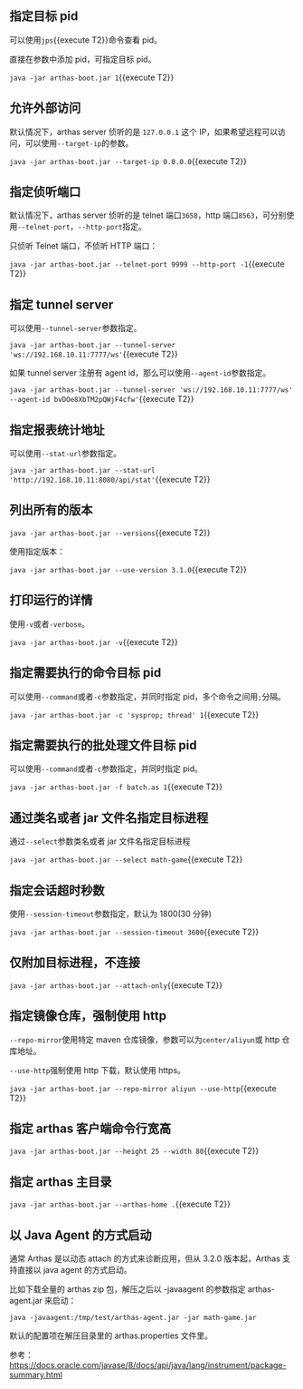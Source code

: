 ## 指定目标 pid

可以使用`jps`{{execute T2}}命令查看 pid。

直接在参数中添加 pid，可指定目标 pid。

`java -jar arthas-boot.jar 1`{{execute T2}}

## 允许外部访问

默认情况下，arthas server 侦听的是 `127.0.0.1` 这个 IP，如果希望远程可以访问，可以使用`--target-ip`的参数。

`java -jar arthas-boot.jar --target-ip 0.0.0.0`{{execute T2}}

## 指定侦听端口

默认情况下，arthas server 侦听的是 telnet 端口`3658`，http 端口`8563`，可分别使用`--telnet-port`，`--http-port`指定。

只侦听 Telnet 端口，不侦听 HTTP 端口：

`java -jar arthas-boot.jar --telnet-port 9999 --http-port -1`{{execute T2}}

## 指定 tunnel server

可以使用`--tunnel-server`参数指定。

`java -jar arthas-boot.jar --tunnel-server 'ws://192.168.10.11:7777/ws'`{{execute T2}}

如果 tunnel server 注册有 agent id，那么可以使用`--agent-id`参数指定。

`java -jar arthas-boot.jar --tunnel-server 'ws://192.168.10.11:7777/ws' --agent-id bvDOe8XbTM2pQWjF4cfw'`{{execute T2}}

## 指定报表统计地址

可以使用`--stat-url`参数指定。

`java -jar arthas-boot.jar --stat-url 'http://192.168.10.11:8080/api/stat'`{{execute T2}}

## 列出所有的版本

`java -jar arthas-boot.jar --versions`{{execute T2}}

使用指定版本：

`java -jar arthas-boot.jar --use-version 3.1.0`{{execute T2}}

## 打印运行的详情

使用`-v`或者`-verbose`。

`java -jar arthas-boot.jar -v`{{execute T2}}

## 指定需要执行的命令目标 pid

可以使用`--command`或者`-c`参数指定，并同时指定 pid，多个命令之间用`;`分隔。

`java -jar arthas-boot.jar -c 'sysprop; thread' 1`{{execute T2}}

## 指定需要执行的批处理文件目标 pid

可以使用`--command`或者`-c`参数指定，并同时指定 pid。

`java -jar arthas-boot.jar -f batch.as 1`{{execute T2}}

## 通过类名或者 jar 文件名指定目标进程

通过`--select`参数类名或者 jar 文件名指定目标进程

`java -jar arthas-boot.jar --select math-game`{{execute T2}}

## 指定会话超时秒数

使用`--session-timeout`参数指定，默认为 1800(30 分钟)

`java -jar arthas-boot.jar --session-timeout 3600`{{execute T2}}

## 仅附加目标进程，不连接

`java -jar arthas-boot.jar --attach-only`{{execute T2}}

## 指定镜像仓库，强制使用 http

`--repo-mirror`使用特定 maven 仓库镜像，参数可以为`center/aliyun`或 http 仓库地址。

`--use-http`强制使用 http 下载，默认使用 https。

`java -jar arthas-boot.jar --repo-mirror aliyun --use-http`{{execute T2}}

## 指定 arthas 客户端命令行宽高

`java -jar arthas-boot.jar --height 25 --width 80`{{execute T2}}

## 指定 arthas 主目录

`java -jar arthas-boot.jar --arthas-home .`{{execute T2}}

## 以 Java Agent 的方式启动

通常 Arthas 是以动态 attach 的方式来诊断应用，但从 3.2.0 版本起，Arthas 支持直接以 java agent 的方式启动。

比如下载全量的 arthas zip 包，解压之后以 -javaagent 的参数指定 arthas-agent.jar 来启动：

`java -javaagent:/tmp/test/arthas-agent.jar -jar math-game.jar`

默认的配置项在解压目录里的 arthas.properties 文件里。

参考：https://docs.oracle.com/javase/8/docs/api/java/lang/instrument/package-summary.html
